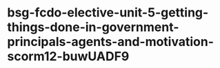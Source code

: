 # bsg-fcdo-elective-unit-5-getting-things-done-in-government-principals-agents-and-motivation-scorm12-buwUADF9
 

